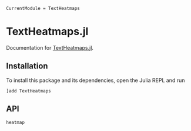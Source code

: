 ```@meta
CurrentModule = TextHeatmaps
```

# TextHeatmaps.jl

Documentation for [TextHeatmaps.jl](https://github.com/Julia-XAI/TextHeatmaps.jl).

## Installation
To install this package and its dependencies, open the Julia REPL and run

```julia-repl
]add TextHeatmaps
```

## API

```@docs
heatmap
```
